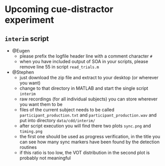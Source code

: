 Upcoming cue-distractor experiment
==================================

`interim` script
----------------

- @Eugen
	- please prefix the logfile header line with a comment character `#`
	- when you have included output of SOA in your scripts, please remove line 55 in script `read_trials.m`
- @Stephen
	- just download the zip file and extract to your desktop (or wherever you want)
	- change to that directory in MATLAB and start the single script `interim`
	- raw recordings (for all individual subjects) you can store wherever you want them to be
	- files of the current subject needs to be called `participant_production.txt` and `participant_production.wav` and put into directory `data/cdd/interim/`
	- after script execution you will find there two plots `sync.png` and `timing.png`
	- the first one should be used as progress verification, in the title you can see how many sync markers have been found by the detection routines
	- if this ratio is too low, the VOT distribution in the second plot is probably not meaningful

